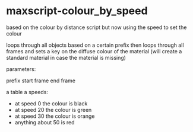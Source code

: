# maxscript-colour_by_speed
based on the colour by distance script but now using the speed to set the colour

loops through all objects based on a certain prefix then loops through all frames and sets a key on the diffuse colour of the material (will create a standard material in case the material is missing)

parameters:

prefix
start frame
end frame

a table a speeds:
* at speed 0 the colour is black
* at speed 20 the colour is green
* at speed 30 the colour is orange
* anything about 50 is red
